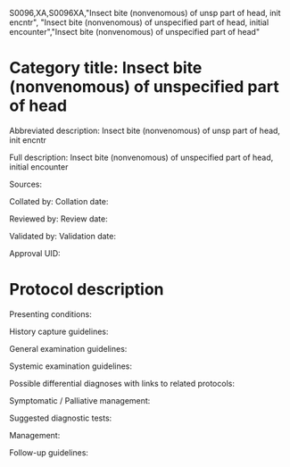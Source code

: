 S0096,XA,S0096XA,"Insect bite (nonvenomous) of unsp part of head, init encntr", "Insect bite (nonvenomous) of unspecified part of head, initial encounter","Insect bite (nonvenomous) of unspecified part of head"
# Category title: Insect bite (nonvenomous) of unspecified part of head

Abbreviated description: Insect bite (nonvenomous) of unsp part of head, init encntr

Full description: Insect bite (nonvenomous) of unspecified part of head, initial encounter

Sources:

Collated by:
Collation date:

Reviewed by:
Review date:

Validated by:
Validation date:

Approval UID:

# Protocol description

Presenting conditions:

History capture guidelines:

General examination guidelines:

Systemic examination guidelines:

Possible differential diagnoses with links to related protocols:

Symptomatic / Palliative management:

Suggested diagnostic tests:

Management:

Follow-up guidelines:

